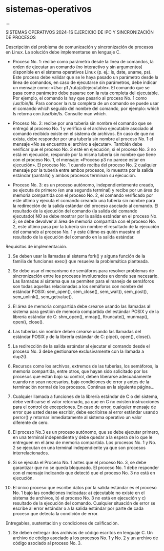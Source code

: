 # sistemas-operativos
....

SISTEMAS OPERATIVOS 2024-1S
EJERCICIO DE IPC Y SINCRONIZACIÓN DE PROCESOS

Descripción del problema de comunicación y sincronización de procesos en Linux. La solución
debe implementarse en lenguaje C.
- Proceso No. 1: recibe como parámetro desde la línea de comandos, la orden de ejecutar
un comando (no interactivo y sin argumentos) disponible en el sistema operativos Linux (p.
ej.: ls, date, uname, ps). Este proceso debe validar que se le haya pasado un parámetro
desde la línea de comandos, en caso de ejecutarse sin parámetros, debe indicar un
mensaje como: «Uso: p1 /ruta/al/ejecutable». El comando que se pasa como
parámetro debe pasarse con la ruta completa del ejecutable. Por ejemplo, el comando ls
hay que pasarlo al proceso No. 1 como /usr/bin/ls. Para conocer la ruta completa de
un comando se puede usar el comando which seguido del nombre del comando, por
ejemplo: which ls retorna con /usr/bin/ls. Consulte man which.

- Proceso No. 2: recibe por una tubería sin nombre el comando que se entregó al proceso
No. 1 y verifica si el archivo ejecutable asociado al comando recibido existe en el sistema
de archivos. En caso de que no exista, debe responder por una tubería sin nombre al
proceso No. 1 el mensaje «No se encuentra el archivo a ejecutar». También debe
verificar que el proceso No. 3 esté en ejecución, si el proceso No. 3 no está en ejecución,
responde por la misma tubería sin nombre que tiene con el proceso No. 1, el mensaje:
«Proceso p3 no parece estar en ejecución». El proceso No. 1 cuando reciba del
proceso No. 2 cualquier mensaje por la tubería entre ambos procesos, lo muestra por la
salida estándar (pantalla) y ambos procesos terminan su ejecución.

- Proceso No. 3: es un proceso autónomo, independientemente creado, se ejecuta de
primero (en una segunda terminal) y recibe por un área de memoria compartida con el
proceso No. 2, el comando verificado por este último y ejecuta el comando creando una
tubería sin nombre para la redirección de la salida estándar del proceso asociado al
comando. El resultado de la ejecución del comando (la salida del comando ejecutado) NO
se debe mostrar por la salida estándar en el proceso No. 3; se debe devolver al área de
memoria compartida con el proceso No. 2, este último pasa por la tubería sin nombre el
resultado de la ejecución del comando al proceso No. 1 y este último es quién muestra el
resultado de la ejecución del comando en la salida estándar.

Requisitos de implementación.
1. Se deben usar la llamadas al sistema fork() y alguna función de la familia de funciones
exec() que resuelva la problemática planteada.

2. Se debe usar el mecanismo de semáforos para resolver problemas de sincronización entre
los procesos involucrados en donde sea necesario. Las llamadas al sistema que se
permiten para el manejo de semáforos son todas aquellas relacionadas a los semáforos
con nombre del estándar POSIX: sem_open(), sem_close(), sem_wait(), sem_post(),
sem_unlink(), sem_getvalue().

3. El área de memoria compartida debe crearse usando las llamadas al sistema para gestión
de memoria compartida del estándar POSIX y de la librería estándar de C: shm_open(),
mmap(), ftruncate(), munmap(), open(), close().

4. Las tuberías sin nombre deben crearse usando las llamadas del estándar POSIX y de la
librería estándar de C: pipe(), open(), close().

5. La redirección de la salida estándar al ejecutar el comando desde el proceso No. 3 debe
gestionarse exclusivamente con la llamada a dup2().

6. Recursos como los archivos, extremos de las tuberías, los semáforos, la memoria
compartida, entre otros, que hayan sido solicitado por los procesos que están bajo su
control, deben liberarse adecuadamente cuando no sean necesarios, bajo condiciones de
error y antes de la terminación normal de los procesos.
Continua en la siguiente página…

7. Cualquier llamada a funciones de la librería estándar de C o del sistema, debe verificarse
el valor retornado, ya que en C no existen instrucciones para el control de excepciones. En
caso de error, cualquier mensaje de error que usted desee escribir, debe escribirse al error
estándar usando perror() y retornar inmediatamente al sistema operativo un valor
diferente de cero.

8. El proceso No.3 es un proceso autónomo, que se debe ejecutar primero, en una terminal
independiente y debe quedar a la espera de lo que le entreguen en el área de memoria
compartida. Los procesos No. 1 y No. 2 se ejecutan en una terminal independiente ya que
son procesos interrelacionados.

9. Si se ejecuta el Proceso No. 1 antes que el proceso No. 3, se debe garantizar que no se
queda bloqueado. El proceso No. 1 debe responder con el mensaje indicando que detectó
que el proceso No. 3 no está en ejecución.

10. El único proceso que escribe datos por la salida estándar es el proceso No. 1 bajo las
condiciones indicadas: a) ejecutable no existe en el sistema de archivos, b) el proceso No.
3 no está en ejecución y c) resultado de la ejecución del comando. Cualquier situación de
error se escribe al error estándar o a la salida estándar por parte de cada proceso que
detecta la condición de error.

Entregables, sustentación y condiciones de calificación.

1. Se deben entregar dos archivos de código escritos en lenguaje C. Un archivo de código
asociado a los procesos No. 1 y No. 2 y un archivo de código asociado al proceso No. 3.